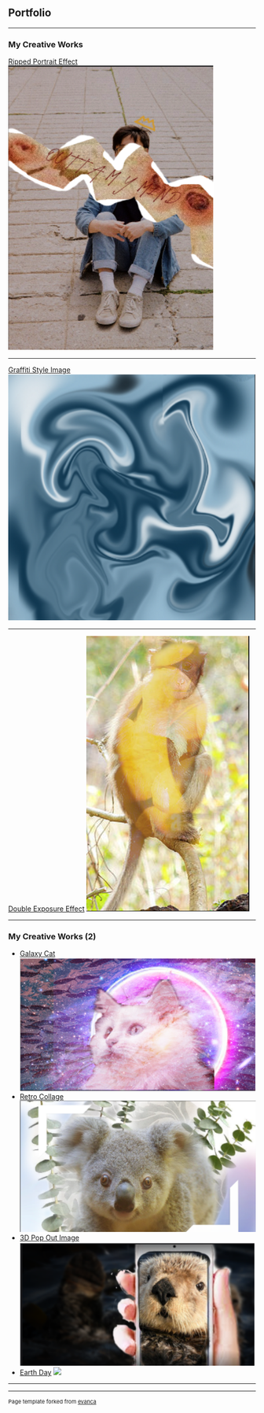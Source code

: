 ## Portfolio

---

### My Creative Works

[Ripped Portrait Effect](/sample_page)
<img src="images/image_2021-12-08_101614.png?raw=true"/>

---
[Graffiti Style Image](/pdf/sample_presentation.pdf)
<img src="images/image_2021-12-08_101643.png?raw=true"/>

---
[Double Exposure Effect](http://example.com/)
<img src="images/image_2021-12-08_101702.png?raw=true"/>

---

### My Creative Works (2)

- [Galaxy Cat](http://example.com/)
  <img src="images/image_2021-12-17_103538.png?raw=true"/>
- [Retro Collage](http://example.com/)
  <img src="images/image_2021-12-17_103605.png?raw=true"/>
- [3D Pop Out Image](http://example.com/)
  <img src="images/image_2021-12-17_103616.png?raw=true"/>
- [Earth Day](http://example.com/)
  <img src="image_2021-12-17_103553.png?raw=true"/>


---




---
<p style="font-size:11px">Page template forked from <a href="https://github.com/evanca/quick-portfolio">evanca</a></p>
<!-- Remove above link if you don't want to attibute -->
